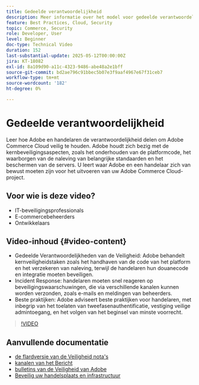 ```yaml
---
title: Gedeelde verantwoordelijkheid
description: Meer informatie over het model voor gedeelde verantwoordelijkheid van Adobe Commerce voor beveiliging en bewerkingen. Belangrijke rollen voor Adobe en handelaren ontdekken.
feature: Best Practices, Cloud, Security
topic: Commerce, Security
role: Developer, User
level: Beginner
doc-type: Technical Video
duration: 152
last-substantial-update: 2025-05-12T00:00:00Z
jira: KT-18082
exl-id: 8a109d90-a11c-4323-9486-abe48a2e1bff
source-git-commit: bd2ae796c91bbec5b07e3f9aaf4967e67f31ceb7
workflow-type: tm+mt
source-wordcount: '182'
ht-degree: 0%

---
```


# Gedeelde verantwoordelijkheid

Leer hoe Adobe en handelaren de verantwoordelijkheid delen om Adobe Commerce Cloud veilig te houden. Adobe houdt zich bezig met de kernbeveiligingsaspecten, zoals het onderhouden van de platformcode, het waarborgen van de naleving van belangrijke standaarden en het beschermen van de servers. U leert waar Adobe en een handelaar zich van bewust moeten zijn voor het uitvoeren van uw Adobe Commerce Cloud-project.

## Voor wie is deze video?

* IT-beveiligingsprofessionals
* E-commercebeheerders
* Ontwikkelaars

## Video-inhoud {#video-content}

* Gedeelde Verantwoordelijkheden van de Veiligheid: Adobe behandelt kernveiligheidstaken zoals het handhaven van de code van het platform en het verzekeren van naleving, terwijl de handelaren hun douanecode en integratie moeten beveiligen.
* Incident Response: handelaren moeten snel reageren op beveiligingswaarschuwingen, die via verschillende kanalen kunnen worden verzonden, zoals e-mails en meldingen van beheerders.
* Beste praktijken: Adobe adviseert beste praktijken voor handelaren, met inbegrip van het toelaten van tweefasenauthentificatie, vestiging veilige admintoegang, en het volgen van het beginsel van minste voorrecht.

>[!VIDEO](https://video.tv.adobe.com/v/3458392/?learn=on&enablevpops)

## Aanvullende documentatie

* [ de flardversie van de Veiligheid nota&#39;s ](https://experienceleague.adobe.com/en/docs/commerce-operations/release/notes/security-patches/overview)
* [ kanalen van het Bericht ](https://business.adobe.com/blog/introducing-enhanced-security-patch-deployment-and-communications-in-adobe-commerce#proactive-communication--keeping-customers-informed)
* [ bulletins van de Veiligheid van Adobe ](https://helpx.adobe.com/search.html?q=security%2520updates%2520commerce&amp;context=https%253A%252F%252Fhelpx.adobe.com%252Fsupport.html)
* [ Beveilig uw handelsplaats en infrastructuur ](https://experienceleague.adobe.com/en/docs/commerce-operations/implementation-playbook/best-practices/launch/security-best-practices)
